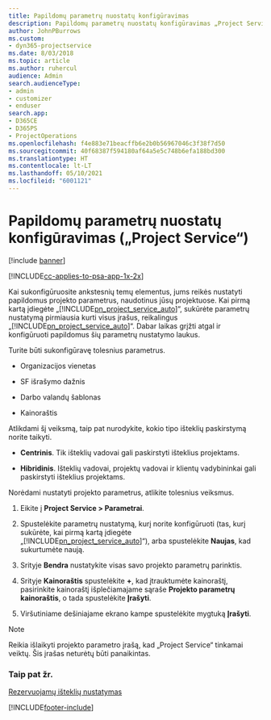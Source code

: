 ```yaml
---
title: Papildomų parametrų nuostatų konfigūravimas
description: Papildomų parametrų nuostatų konfigūravimas „Project Service“
author: JohnPBurrows
ms.custom:
- dyn365-projectservice
ms.date: 8/03/2018
ms.topic: article
ms.author: ruhercul
audience: Admin
search.audienceType:
- admin
- customizer
- enduser
search.app:
- D365CE
- D365PS
- ProjectOperations
ms.openlocfilehash: f4e883e71beacffb6e2b0b56967046c3f38f7d50
ms.sourcegitcommit: 40f68387f594180af64a5e5c748b6efa188bd300
ms.translationtype: HT
ms.contentlocale: lt-LT
ms.lasthandoff: 05/10/2021
ms.locfileid: "6001121"
---
```

# <a name="configure-additional-parameter-settings-project-service"></a>Papildomų parametrų nuostatų konfigūravimas („Project Service“)

[!include [banner](../includes/psa-now-project-operations.md)]

[!INCLUDE[cc-applies-to-psa-app-1x-2x](../includes/cc-applies-to-psa-app-1x-2x.md)]

Kai sukonfigūruosite ankstesnių temų elementus, jums reikės nustatyti papildomus projekto parametrus, naudotinus jūsų projektuose. Kai pirmą kartą įdiegėte „[!INCLUDE[pn_project_service_auto](../includes/pn-project-service-auto.md)]“, sukūrėte parametrų nustatymą pirmiausia kurti visus įrašus, reikalingus „[!INCLUDE[pn_project_service_auto](../includes/pn-project-service-auto.md)]“. Dabar laikas grįžti atgal ir konfigūruoti papildomus šių parametrų nustatymo laukus.  
  
 Turite būti sukonfigūravę tolesnius parametrus.  
  
-   Organizacijos vienetas  
  
-   SF išrašymo dažnis  
  
-   Darbo valandų šablonas  
  
-   Kainoraštis  
 
Atlikdami šį veiksmą, taip pat nurodykite, kokio tipo išteklių paskirstymą norite taikyti.  
  
- **Centrinis**. Tik išteklių vadovai gali paskirstyti išteklius projektams.  
  
- **Hibridinis**. Išteklių vadovai, projektų vadovai ir klientų vadybininkai gali paskirstyti išteklius projektams.  
  
 
Norėdami nustatyti projekto parametrus, atlikite tolesnius veiksmus.  
  
1. Eikite į **Project Service > Parametrai**.  
  
2. Spustelėkite parametrų nustatymą, kurį norite konfigūruoti (tas, kurį sukūrėte, kai pirmą kartą įdiegėte „[!INCLUDE[pn_project_service_auto](../includes/pn-project-service-auto.md)]“), arba spustelėkite **Naujas**, kad sukurtumėte naują.  
  
3. Srityje **Bendra** nustatykite visas savo projekto parametrų parinktis.  
  
4. Srityje **Kainoraštis** spustelėkite **+**, kad įtrauktumėte kainoraštį, pasirinkite kainoraštį išplečiamajame sąraše **Projekto parametrų kainoraštis**, o tada spustelėkite **Įrašyti**.  
  
5. Viršutiniame dešiniajame ekrano kampe spustelėkite mygtuką **Įrašyti**.  

> [!NOTE]
> Reikia išlaikyti projekto parametro įrašą, kad „Project Service“ tinkamai veiktų. Šis įrašas neturėtų būti panaikintas.

### <a name="see-also"></a>Taip pat žr.  
 [Rezervuojamų išteklių nustatymas](../psa/set-up-resources.md)


[!INCLUDE[footer-include](../includes/footer-banner.md)]